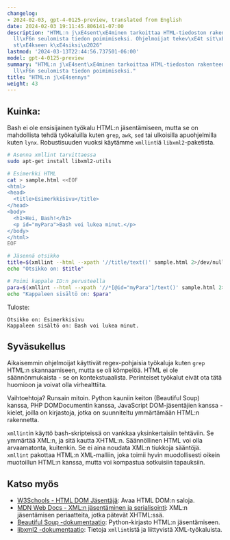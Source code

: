 ```yaml
---
changelog:
- 2024-02-03, gpt-4-0125-preview, translated from English
date: 2024-02-03 19:11:45.806141-07:00
description: "HTML:n j\xE4sent\xE4minen tarkoittaa HTML-tiedoston rakenteen ja sis\xE4\
  ll\xF6n seulomista tiedon poimimiseksi. Ohjelmoijat tekev\xE4t sit\xE4 p\xE4\xE4\
  st\xE4kseen k\xE4siksi\u2026"
lastmod: '2024-03-13T22:44:56.737501-06:00'
model: gpt-4-0125-preview
summary: "HTML:n j\xE4sent\xE4minen tarkoittaa HTML-tiedoston rakenteen ja sis\xE4\
  ll\xF6n seulomista tiedon poimimiseksi."
title: "HTML:n j\xE4sennys"
weight: 43
---
```


## Kuinka:
Bash ei ole ensisijainen työkalu HTML:n jäsentämiseen, mutta se on mahdollista tehdä työkaluilla kuten `grep`, `awk`, `sed` tai ulkoisilla apuohjelmilla kuten `lynx`. Robustisuuden vuoksi käytämme `xmllint`iä `libxml2`-paketista.

```bash
# Asenna xmllint tarvittaessa
sudo apt-get install libxml2-utils

# Esimerkki HTML
cat > sample.html <<EOF
<html>
<head>
  <title>Esimerkkisivu</title>
</head>
<body>
  <h1>Hei, Bash!</h1>
  <p id="myPara">Bash voi lukea minut.</p>
</body>
</html>
EOF

# Jäsennä otsikko
title=$(xmllint --html --xpath '//title/text()' sample.html 2>/dev/null)
echo "Otsikko on: $title"

# Poimi kappale ID:n perusteella
para=$(xmllint --html --xpath '//*[@id="myPara"]/text()' sample.html 2>/dev/null)
echo "Kappaleen sisältö on: $para"
```

Tuloste:
```
Otsikko on: Esimerkkisivu
Kappaleen sisältö on: Bash voi lukea minut.
```

## Syväsukellus
Aikaisemmin ohjelmoijat käyttivät regex-pohjaisia työkaluja kuten `grep` HTML:n skannaamiseen, mutta se oli kömpelöä. HTML ei ole säännönmukaista - se on kontekstuaalista. Perinteiset työkalut eivät ota tätä huomioon ja voivat olla virhealttiita.

Vaihtoehtoja? Runsain mitoin. Python kauniin keiton (Beautiful Soup) kanssa, PHP DOMDocumentin kanssa, JavaScript DOM-jäsentäjien kanssa - kielet, joilla on kirjastoja, jotka on suunniteltu ymmärtämään HTML:n rakennetta.

`xmllint`in käyttö bash-skripteissä on vankkaa yksinkertaisiin tehtäviin. Se ymmärtää XML:n, ja sitä kautta XHTML:n. Säännöllinen HTML voi olla arvaamatonta, kuitenkin. Se ei aina noudata XML:n tiukkoja sääntöjä. `xmllint` pakottaa HTML:n XML-malliin, joka toimii hyvin muodollisesti oikein muotoillun HTML:n kanssa, mutta voi kompastua sotkuisiin tapauksiin.

## Katso myös
- [W3Schools - HTML DOM Jäsentäjä](https://www.w3schools.com/xml/dom_intro.asp): Avaa HTML DOM:n saloja.
- [MDN Web Docs - XML:n jäsentäminen ja serialisointi](https://developer.mozilla.org/en-US/docs/Web/Guide/Parsing_and_serializing_XML): XML:n jäsentämisen periaatteita, jotka pätevät XHTML:ssä.
- [Beautiful Soup -dokumentaatio](https://www.crummy.com/software/BeautifulSoup/bs4/doc/): Python-kirjasto HTML:n jäsentämiseen.
- [libxml2 -dokumentaatio](http://xmlsoft.org/): Tietoja `xmllint`istä ja liittyvistä XML-työkaluista.
